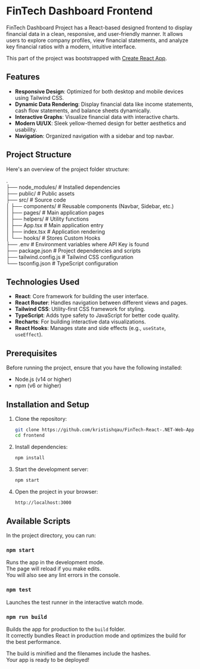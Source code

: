 # FinTech Dashboard Frontend

FinTech Dashboard Project has a React-based designed frontend to display financial data in a clean, responsive, and user-friendly manner. It allows users to explore company profiles, view financial statements, and analyze key financial ratios with a modern, intuitive interface.

This part of the project was bootstrapped with [Create React App](https://github.com/facebook/create-react-app).

## Features

- **Responsive Design**: Optimized for both desktop and mobile devices using Tailwind CSS.
- **Dynamic Data Rendering**: Display financial data like income statements, cash flow statements, and balance sheets dynamically.
- **Interactive Graphs**: Visualize financial data with interactive charts.
- **Modern UI/UX**: Sleek yellow-themed design for better aesthetics and usability.
- **Navigation**: Organized navigation with a sidebar and top navbar.

## Project Structure

Here's an overview of the project folder structure:

.\
├── node_modules/           # Installed dependencies\
├── public/                 # Public assets\
├── src/                    # Source code\
│   ├── components/         # Reusable components (Navbar, Sidebar, etc.)\
│   ├── pages/              # Main application pages\
│   ├── helpers/            # Utility functions\
│   ├── App.tsx             # Main application entry\
│   ├── index.tsx           # Application rendering\
│   └── hooks/              # Stores Custom Hooks\
├── .env                    # Environment variables where API Key is found\
├── package.json            # Project dependencies and scripts\
├── tailwind.config.js      # Tailwind CSS configuration\
└── tsconfig.json           # TypeScript configuration

## Technologies Used

- **React**: Core framework for building the user interface.
- **React Router**: Handles navigation between different views and pages.
- **Tailwind CSS**: Utility-first CSS framework for styling.
- **TypeScript**: Adds type safety to JavaScript for better code quality.
- **Recharts**: For building interactive data visualizations.
- **React Hooks**: Manages state and side effects (e.g., `useState`, `useEffect`).

## Prerequisites

Before running the project, ensure that you have the following installed:

- Node.js (v14 or higher)
- npm (v6 or higher)

## Installation and Setup

1. Clone the repository:

   ```bash
   git clone https://github.com/kristishqau/FinTech-React-.NET-Web-App.git
   cd frontend

2. Install dependencies:

   ```bash
   npm install

3. Start the development server:

   ```bash
   npm start

4. Open the project in your browser:

   ```bash
   http://localhost:3000

## Available Scripts

In the project directory, you can run:

### `npm start`

Runs the app in the development mode.\
The page will reload if you make edits.\
You will also see any lint errors in the console.

### `npm test`

Launches the test runner in the interactive watch mode.

### `npm run build`

Builds the app for production to the `build` folder.\
It correctly bundles React in production mode and optimizes the build for the best performance.

The build is minified and the filenames include the hashes.\
Your app is ready to be deployed!
